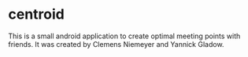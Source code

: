 # centroid

This is a small android application to create optimal meeting points with friends.
It was created by Clemens Niemeyer and Yannick Gladow.
